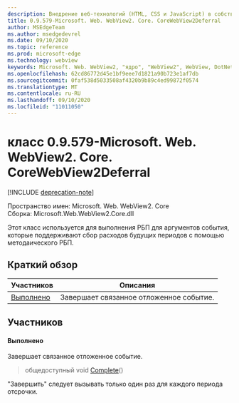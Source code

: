 ```yaml
---
description: Внедрение веб-технологий (HTML, CSS и JavaScript) в собственные приложения с помощью элемента управления Microsoft Edge WebView2
title: 0.9.579-Microsoft. Web. WebView2. Core. CoreWebView2Deferral
author: MSEdgeTeam
ms.author: msedgedevrel
ms.date: 09/10/2020
ms.topic: reference
ms.prod: microsoft-edge
ms.technology: webview
keywords: Microsoft. Web. WebView2, "ядро", "WebView2", WebView, DotNet, WPF, WinForms, App, EDGE, CoreWebView2, CoreWebView2Controller, браузерный элемент управления, EDGE HTML, Microsoft. Web. WebView2
ms.openlocfilehash: 62cd86772d45e1bf9eee7d1821a90b723e1af7db
ms.sourcegitcommit: 0faf538d5033508af4320b9b89c4ed99872f0574
ms.translationtype: MT
ms.contentlocale: ru-RU
ms.lasthandoff: 09/10/2020
ms.locfileid: "11011050"
---
```

# класс 0.9.579-Microsoft. Web. WebView2. Core. CoreWebView2Deferral 

[!INCLUDE [deprecation-note](../../includes/deprecation-note.md)]

Пространство имен: Microsoft. Web. WebView2. Core \
Сборка: Microsoft.Web.WebView2.Core.dll

Этот класс используется для выполнения РБП для аргументов события, которые поддерживают сбор расходов будущих периодов с помощью методаического РБП.

## Краткий обзор

 Участников                        | Описания
--------------------------------|---------------------------------------------
[Выполнено](#complete) | Завершает связанное отложенное событие.

## Участников

#### Выполнено 

Завершает связанное отложенное событие.

> общедоступный void [Complete](#complete)()

"Завершить" следует вызывать только один раз для каждого периода отсрочки.

